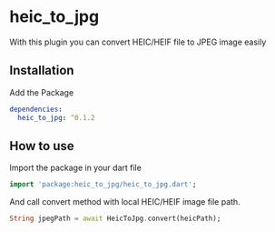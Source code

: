 # heic_to_jpg

With this plugin you can convert HEIC/HEIF file to JPEG image easily

## Installation
Add the Package
```yaml
dependencies:
  heic_to_jpg: ^0.1.2
```

## How to use

Import the package in your dart file

```dart
import 'package:heic_to_jpg/heic_to_jpg.dart';
```

And call convert method with local HEIC/HEIF image file path.
```dart
String jpegPath = await HeicToJpg.convert(heicPath);
```